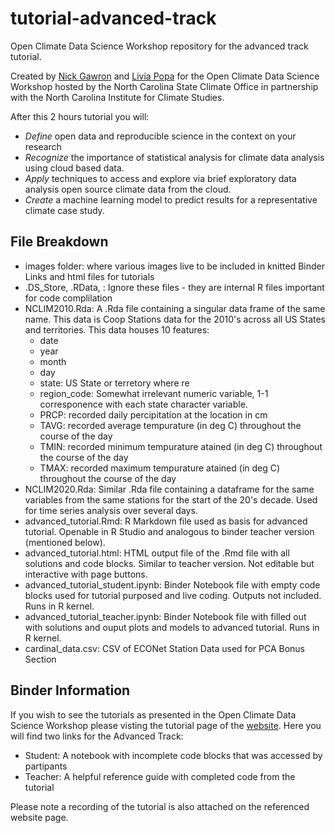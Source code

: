 # tutorial-advanced-track

Open Climate Data Science Workshop repository for the advanced track tutorial.

Created by  [Nick Gawron](https://www.linkedin.com/in/ngawrondata/) and [Livia Popa](https://www.linkedin.com/in/livia-popa-23a018183/) for the 
Open Climate Data Science Workshop hosted by the North Carolina State Climate Office in partnership with the North Carolina Institute for Climate Studies.


After this 2 hours tutorial you will: 

- *Define* open data and reproducible science in the context on your research 
- *Recognize* the importance of statistical analysis for climate data analysis using cloud based data.
- *Apply* techniques to access and explore via brief exploratory data analysis open source climate data from the cloud.
- *Create*  a machine learning model to predict results for a representative climate case study. 


## File Breakdown 

- images folder: where various images live to be included in knitted Binder Links and html files for tutorials
- .DS_Store, .RData, : Ignore these files - they are internal R files important for code complilation
- NCLIM2010.Rda: A .Rda file containing a singular data frame of the same name. This data is Coop Stations data for the 2010's across all US States and territories. This data houses 10 features:
    - date 
    - year
    - month 
    - day   
    - state: US State or terretory where re 
    - region_code: Somewhat irrelevant numeric variable, 1-1 corresponence with each state character variable.  
    - PRCP: recorded daily percipitation at the location in cm  
    - TAVG: recorded average tempurature (in deg C) throughout the course of the day
    - TMIN: recorded minimum tempurature atained (in deg C) throughout the course of the day  
    - TMAX: recorded maximum tempurature atained (in deg C) throughout the course of the day 
- NCLIM2020.Rda: Similar .Rda file containing a dataframe for the same variables from the same stations for the start of the 20's decade. Used for time series analysis over several days.  
- advanced_tutorial.Rmd: R Markdown file used as basis for advanced tutorial. Openable in R Studio and analogous to binder teacher version (mentioned below). 
- advanced_tutorial.html: HTML output file of the .Rmd file with all solutions and code blocks. Similar to teacher version. Not editable but interactive with page buttons. 
- advanced_tutorial_student.ipynb: Binder Notebook file with empty code blocks used for tutorial purposed and live coding. Outputs not included. Runs in R kernel.
- advanced_tutorial_teacher.ipynb: Binder Notebook file with filled out with solutions and ouput plots and models to advanced tutorial. Runs in R kernel.
- cardinal_data.csv: CSV of ECONet Station Data used for PCA Bonus Section


## Binder Information 

If you wish to see the tutorials as presented in the Open Climate Data Science Workshop please visting the tutorial page of the [website](https://open-climate-data-science.github.io/tutorials/). Here you will find two links for the Advanced Track:

-  Student: A notebook with incomplete code blocks that was accessed by partipants
-  Teacher: A helpful reference guide with completed code from the tutorial
   
Please note a recording of the tutorial is also attached on the referenced website page. 
